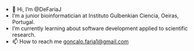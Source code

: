 - 👋 Hi, I’m @DeFariaJ
- I’m a junior bioinformatician at Instituto Gulbenkian Ciencia, Oeiras, Portugal.
- I’m currently learning about software development applied to scientific research.
- 📫 How to reach me goncalo.faria1@gmail.com 

<!---
DeFariaJ/DeFariaJ is a ✨ special ✨ repository because its `README.md` (this file) appears on your GitHub profile.
You can click the Preview link to take a look at your changes.
--->
